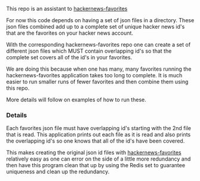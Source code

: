 
This repo is an assistant to
[hackernews-favorites](https://github.com/stormasm/hackernews-favorites)

For now this code depends on having a set of json files
in a directory.  These json files combined add up to
a complete set of unique hacker news id's that are
the favorites on your hacker news account.

With the corresponding hackernews-favorites repo one can
create a set of different json files which MUST
contain overlapping id's so that the complete set
covers all of the id's in your favorites.

We are doing this because when one has many, many favorites
running the hackernews-favorites application takes too long
to complete.  It is much easier to run smaller runs of fewer
favorites and then combine them using this repo.

More details will follow on examples of how to run these.

### Details

Each favorites json file must have overlapping id's starting
with the 2nd file that is read.  This application prints
out each file as it is read and also prints the overlapping
id's so one knows that all of the id's have been covered.

This makes creating the original json id files with
[hackernews-favorites](https://github.com/stormasm/hackernews-favorites)
relatively easy as one can error on the side of a little more redundancy
and then have this program clean that up by using the Redis set
to guarantee uniqueness and clean up the redundancy.

